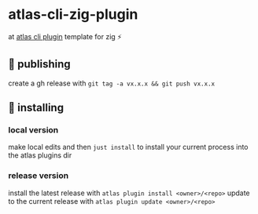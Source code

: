# atlas-cli-zig-plugin

at [atlas cli plugin](https://github.com/mongodb/atlas-cli-plugin-example) template for zig ⚡

## 🚀 publishing

create a gh release with `git tag -a vx.x.x && git push vx.x.x`

## 📼 installing

### local version

make local edits and then `just install` to install your current process into the atlas plugins dir

### release version

install the latest release with `atlas plugin install <owner>/<repo>`
update to the current release with `atlas plugin update <owner>/<repo>`
